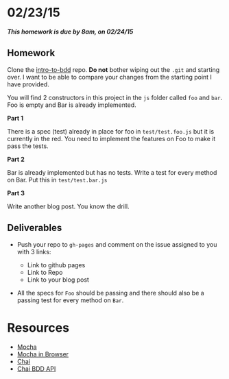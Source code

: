 # 02/23/15

___This homework is due by 8am, on 02/24/15___


## Homework

Clone the [intro-to-bdd](https://github.com/tiy-tpa-js-q1-2015/intro-to-bdd) repo. __Do not__ bother wiping out the `.git` and starting over. I want to be able to compare your changes from the starting point I have provided.

You will find 2 constructors in this project in the `js` folder called `foo` and `bar`. Foo is empty and Bar is already implemented.

__Part 1__

There is a spec (test) already in place for foo in `test/test.foo.js` but it is currently in the red. You need to implement the features on Foo to make it pass the tests.

__Part 2__

Bar is already implemented but has no tests. Write a test for every method on Bar. Put this in `test/test.bar.js`

__Part 3__

Write another blog post. You know the drill.


## Deliverables

* Push your repo to `gh-pages` and comment on the issue assigned to you with 3 links:
  - Link to github pages
  - Link to Repo
  - Link to your blog post

* All the specs for `Foo` should be passing and there should also be a passing test for every method on `Bar`.


# Resources

* [Mocha](http://mochajs.org/)
* [Mocha in Browser](http://mochajs.org/#browser-support)
* [Chai](http://chaijs.com/)
* [Chai BDD API](http://chaijs.com/api/bdd/)
